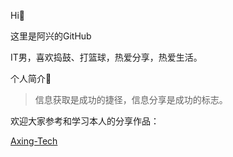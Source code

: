 Hi👋

这里是阿兴的GitHub

IT男，喜欢捣鼓、打篮球，热爱分享，热爱生活。

个人简介🌱
> 信息获取是成功的捷径，信息分享是成功的标志。

欢迎大家参考和学习本人的分享作品：

[Axing-Tech](https://github.com/pixx1225/Axing-Tech)

